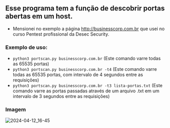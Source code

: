 ## Esse programa tem a função de descobrir portas abertas em um host.
- Mensionei no exemplo a página http://businesscorp.com.br que usei no curso Pentest profissional da Desec Security.
  
### Exemplo de uso:
- `python3 portscan.py businesscorp.com.br` (Este comando varre todas as 65535 portas)
- `python3 portscan.py businesscorp.com.br -t4` (Este comando varre todas as 65535 portas, com intervalo de 4 segundos entre as requisições)
- `python3 portscan.py businesscorp.com.br -t3 lista-portas.txt` (Este comando varre as portas passadas através de um arquivo .txt em um intervalo de 3 segundos entre as requisições)



### Imagem
  ![2024-04-12_16-45](https://github.com/charlicastelli/port-scan/assets/80997263/e5344bb6-3a69-4b6e-9415-6e0ca51aad1e)
